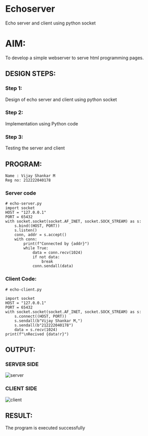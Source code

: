 # Echoserver
Echo server and client using python socket

# AIM:

To develop a simple webserver to serve html programming pages.

## DESIGN STEPS:

### Step 1:

Design of echo server and client using python socket

### Step 2:

Implementation using Python code

### Step 3:

Testing the server and client 

## PROGRAM:
```
Name : Vijay Shankar M
Reg no: 212222040178
```
### Server code
```
# echo-server.py
import socket
HOST = "127.0.0.1" 
PORT = 65432
with socket.socket(socket.AF_INET, socket.SOCK_STREAM) as s:
    s.bind((HOST, PORT))
    s.listen()
    conn, addr = s.accept()
    with conn:
        print(f"Connected by {addr}")
        while True:
            data = conn.recv(1024)
            if not data:
                break
            conn.sendall(data)

```
### Client Code:
```
# echo-client.py

import socket
HOST = "127.0.0.1"
PORT = 65432
with socket.socket(socket.AF_INET, socket.SOCK_STREAM) as s:
    s.connect((HOST, PORT)) 
    s.sendall(b"Vijay Shankar M,")
    s.sendall(b"212222040178")
    data = s.recv(1024)
print(f"\nRecived {data!r}")

```
## OUTPUT:
### SERVER SIDE
![server](https://github.com/user-attachments/assets/e2683c53-357b-4d3e-b81c-d1f873793428)



### CLIENT SIDE 
![client](https://github.com/user-attachments/assets/fdbe3244-5b63-4433-9819-026f59a1cadc)


## RESULT:
The program is executed successfully
